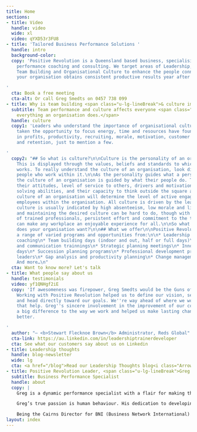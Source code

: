 ```yaml
---
title: Home
sections:
- title: Video
  handle: video
  wide: xl
  video: qYXD53r3FU8
- title: 'Tailored Business Performance Solutions '
  handle: intro
  background-color: 
  copy: 'Positive Revolution is a Queensland based business, specialising in business
    performance coaching and consulting. We target areas of Leadership, Communication,
    Team Building and Organisational Culture to enhance the people connection, ensuring
    your organisation obtains consistent productive results year after year!

'
  cta: Book a free meeting
  cta-alt: Or call Greg Smedts on 0457 738 099
- title: Why is team building <span class="u-lg-lineBreak">& culture important?</span>
  subtitle: Team performance and culture affects everyone <span class="u-lg-lineBreak">and
    everything an organisation does.</span>
  handle: culture
  copy1: 'Leaders who understand the importance of organisational culture and have
    taken the opportunity to focus energy, time and resources have found major improvements
    in profits, productivity, recruiting, morale, motivation, customer service, leadership
    and retention, just to mention a few.

'
  copy2: "## So what is culture?\n\nCulture is the personality of an organisation.
    This is displayed through the values, beliefs and standards to which a company
    works. To really understand the culture of an organisation, look directly at the
    people who work within it.\n\nAs the personality guides what a person does, so
    the culture of an organisation is guided by what their people do. This could be
    their attitudes, level of service to others, drivers and motivations, problem
    solving abilities, and their capacity to think outside the square and innovate.\n\nThe
    culture of an organisation will determine the level of active engagement of the
    employees within the organisation. All culture is driven by the leaders. \n\nBad
    culture is usually indicated by high absenteeism, low morale and limited productivity.\n\nCreating
    and maintaining the desired culture can be hard to do, though with the assistance
    of trained professionals, persistent effort and commitment to the team, leaders
    can make any workplace an enjoyable experience for all.\n\nSo what kind of a culture
    does your organisation want?\n\n## What we offer\n\nPositive Revolution offers
    a range of varied programs and opportunities from:\n\n* Leadership and executive
    coaching\n* Team building days (indoor and out, half or full days)\n* Leadership
    and communication trainnings\n* Strategic planning meetings\n* Innovation planning
    days\n* Succession planning programs\n* Professional development programs for
    leaders\n* Gap analysis and productivity planning\n* Change management processes\n*
    And more…\n"
  cta: Want to know more? Let's talk
- title: What people say about us
  handle: testimonials
  video: yf1QNHgf2iE
  copy: 'If awesomeness was firepower, Greg Smedts would be the Guns of Navarone.
    Working with Positive Revolution helped us to define our vision, set our direction
    and head directly toward our goals. We''re way ahead of where we would be without
    that help. Greg''s sincere involvement in the improvement of our company made
    a big difference to the way we work and helped us make lasting changes for the
    better.

'
  author: "— <b>Stewart Flecknoe Brown</b> Administrator, Reds Global"
  cta-link: https://au.linkedin.com/in/leadershiptrainerdeveloper
  cta: See what our customers say about us on Linkedin
- title: Leadership thoughts
  handle: blog-newsletter
  wide: lg
  cta: <a href="/blog">Read our Leadership Thoughts blog<i class="Arrow-right"></i></a>
- title: Positive Revolution Leader, <span class="u-lg-lineBreak">Greg Smedts</span>
  subtitle: Business Performance Specialist
  handle: about
  copy: |
    Greg is a dynamic performance specialist with a flair for making the process of leadership, communication, team building and culture development fun and engaging. Involved in training for the past 9 years and people development for the past 11 years, his areas of specialty are team building, leadership development, business management and communication. Greg advises a broad range of clients, from small, sole trader businesses to executive level development within multi-million dollar companies.

    Greg’s true passion is human behaviour. His dedication to developing sustainable work environments is of the highest importance. He shows a depth of understanding of the various learning styles and how best to address these when working with companies and teams. He goes above and beyond to ensure everyone walks away with the skills to apply in everyday life, not just at work.

    Being the Cairns Director for BNI (Business Network International) for the past 2 years and having managed several businesses previously, Greg is well versed in business dynamics, commercial viability and effective leadership. Greg has a wealth of experience in customer service industries, from managing small to medium businesses, where responsibility and effective decision-making are vital, to managing operations where timing and judgement calls require precise calculations to ensure safety and customer enjoyment go hand in hand. Within all these roles, Greg’s leadership and communication expertise were critical.
layout: index
---
```


